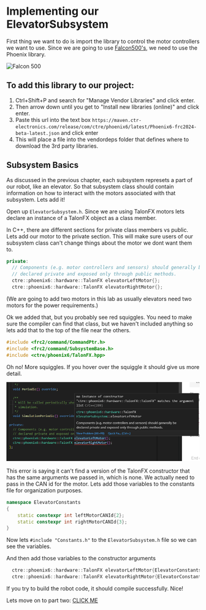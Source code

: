 # Implementing our ElevatorSubsystem

First thing we want to do is import the library to control the motor controllers we want to use. Since we are going to use [Falcon500's](https://www.vexrobotics.com/pro/falcon-500), we need to use the Phoenix library. 

![Falcon 500](img/FalconV3.avif)

## To add this library to our project:
1. Ctrl+Shift+P and search for "Manage Vendor Libraries" and click enter.
2. Then arrow down until you get to "Install new libraries (online)" and click enter.
3. Paste this url into the text box `https://maven.ctr-electronics.com/release/com/ctre/phoenix6/latest/Phoenix6-frc2024-beta-latest.json` and click enter
4. This will place a file into the vendordeps folder that defines where to download the 3rd party libraries.

## Subsystem Basics

As discussed in the previous chapter, each subsystem represets a part of our robot, like an elevator. So that subsystem class should contain information on how to interact with the motors associated with that subsystem. Lets add it!

Open up `ElevatorSubsystem.h`. Since we are using TalonFX motors lets declare an instance of a TalonFX object as a class member. 

In C++, there are different sections for private class members vs public. Lets add our motor to the private section. This will make sure users of our subsystem class can't change things about the motor we dont want them to.

```cpp
private:
  // Components (e.g. motor controllers and sensors) should generally be
  // declared private and exposed only through public methods.
  ctre::phoenix6::hardware::TalonFX elevatorLeftMotor{};
  ctre::phoenix6::hardware::TalonFX elevatorRightMotor{};
```

(We are going to add two motors in this lab as usually elevators need two motors for the power requirements.)

Ok we added that, but you probably see red squiggles. You need to make sure the compiler can find that class, but we haven't included anything so lets add that to the top of the file near the others.

```cpp
#include <frc2/command/CommandPtr.h>
#include <frc2/command/SubsystemBase.h>
#include <ctre/phoenix6/TalonFX.hpp>
```

Oh no! More squiggles. If you hover over the squiggle it should give us more detail.

![Constructor Error](img/con_error.png)

This error is saying it can't find a version of the TalonFX constructor that has the same arguments we passed in, which is none. We actually need to pass in the CAN id for the motor. Lets add those variables to the constants file for organization purposes. 

```cpp
namespace ElevatorConstants
{
    static constexpr int leftMotorCANId{2};
    static constexpr int rightMotorCANId{3};
}
```

Now lets `#include "Constants.h"` to the `ElevatorSubsystem.h` file so we can see the variables.

And then add those variables to the constructor arguments

```cpp
  ctre::phoenix6::hardware::TalonFX elevatorLeftMotor{ElevatorConstants::leftMotorCANId};
  ctre::phoenix6::hardware::TalonFX elevatorRightMotor{ElevatorConstants::rightMotorCANId};
```

If you try to build the robot code, it should compile successfully. Nice!

Lets move on to part two: [CLICK ME](subsystem2.md)